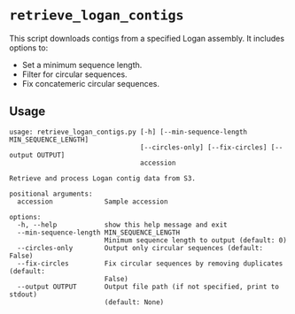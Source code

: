 # `retrieve_logan_contigs`

This script downloads contigs from a specified Logan assembly. It includes options to:

- Set a minimum sequence length.
- Filter for circular sequences.
- Fix concatemeric circular sequences.

## Usage

```
usage: retrieve_logan_contigs.py [-h] [--min-sequence-length MIN_SEQUENCE_LENGTH]
                                 [--circles-only] [--fix-circles] [--output OUTPUT]
                                 accession

Retrieve and process Logan contig data from S3.

positional arguments:
  accession             Sample accession

options:
  -h, --help            show this help message and exit
  --min-sequence-length MIN_SEQUENCE_LENGTH
                        Minimum sequence length to output (default: 0)
  --circles-only        Output only circular sequences (default: False)
  --fix-circles         Fix circular sequences by removing duplicates (default:
                        False)
  --output OUTPUT       Output file path (if not specified, print to stdout)
                        (default: None)
```